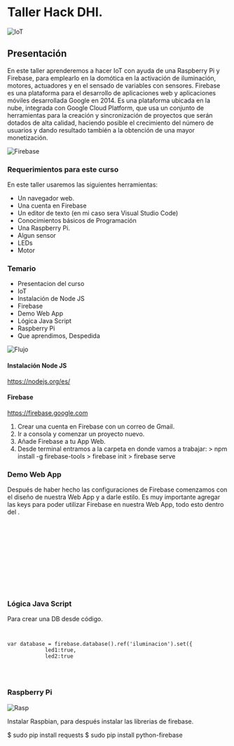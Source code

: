 # Taller Hack DHI. 

![IoT](https://cambiodigital-ol.com/wp-content/uploads/2018/12/IOT_c.jpg)

## Presentación

En este taller aprenderemos a hacer IoT con ayuda de una Raspberry Pi y Firebase, para emplearlo en la domótica en la activación de iluminación, motores, actuadores y en el sensado de variables con sensores.
Firebase es una plataforma para el desarrollo de aplicaciones web y aplicaciones móviles desarrollada Google en 2014.
Es una plataforma ubicada en la nube, integrada con Google Cloud Platform, que usa un conjunto de herramientas para la creación y sincronización de proyectos que serán dotados de alta calidad, haciendo posible el crecimiento del número de usuarios y dando resultado también a la obtención de una mayor monetización.

![Firebase](https://elandroidelibre.elespanol.com/wp-content/uploads/2016/05/Screen-Shot-2016-05-19-at-00.13.32.png)

### Requerimientos para este curso
En este taller usaremos las siguientes herramientas:

* Un navegador web.
* Una cuenta en Firebase
* Un editor de texto (en mi caso sera Visual Studio Code)
* Conocimientos básicos de Programación
* Una Raspberry Pi.
* Algun sensor
* LEDs
* Motor

### Temario

* Presentacion del curso
* IoT
* Instalación de Node JS
* Firebase
* Demo Web App
* Lógica Java Script
* Raspberry Pi
* Que aprendimos, Despedida

![Flujo](https://i.pinimg.com/474x/b6/aa/97/b6aa97d9dab8ce7dd338c5a3b411c7d5.jpg)

#### Instalación Node JS
https://nodejs.org/es/

#### Firebase   
https://firebase.google.com

1. Crear una cuenta en Firebase con un correo de Gmail.
2. Ir a consola y comenzar un proyecto nuevo.
3. Añade Firebase a tu App Web.
4. Desde terminal entramos a la carpeta en donde vamos a trabajar:
        > npm install -g firebase-tools
        > firebase init 
        > firebase serve

### Demo Web App

Después de haber hecho las configuraciones de Firebase comenzamos con el diseño de nuestra Web App y a darle estilo. Es muy importante agregar las keys para poder utilizar Firebase en nuestra Web App, todo esto dentro del <head></head>.

<pre>
<code>
<script src="https://www.gstatic.com/firebasejs/7.9.3/firebase-app.js"></script>
<script src="https://www.gstatic.com/firebasejs/7.9.3/firebase-auth.js"></script>
<script src="https://www.gstatic.com/firebasejs/7.9.3/firebase-database.js"></script>

<script>
      var config = {
        apiKey: "apiKey",
        authDomain: "hack-dhi.firebaseapp.com",
        databaseURL: "authDomain",
        storageBucket: "storageBucket",
        messagingSenderId: "messagingSenderId",
        appId: "appId"
      };
      firebase.initializeApp(config);
</script>
</pre>
</code>

### Lógica Java Script
Para crear una DB desde código.

<pre>
<code>

var database = firebase.database().ref('iluminacion').set({
            led1:true,
            led2:true
</pre>
</code>

### Raspberry Pi

![Rasp](https://www.programoergosum.com/images/cursos/238-control-de-gpio-con-python-en-raspberry-pi/pines-gpio-rpi-2.png)

Instalar Raspbian, para después instalar las librerias de firebase.

$ sudo pip install requests
$ sudo pip install python-firebase



